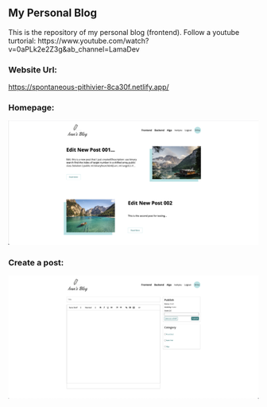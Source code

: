 ## My Personal Blog
<p>
    This is the repository of my personal blog (frontend). Follow a youtube turtorial: <a>https://www.youtube.com/watch?v=0aPLk2e2Z3g&ab_channel=LamaDev</a>
</p>

### Website Url: 
<a>https://spontaneous-pithivier-8ca30f.netlify.app/</a>

### Homepage:
<img src="screenshot.png"/>

### Create a post:
<img src="create-screenshot.png"/>